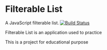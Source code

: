 # Filterable List
A JavaScript filterable list.
[![Build Status](https://travis-ci.org/joemccann/dillinger.svg?branch=master)](https://github.com/shiyu3169)

Filterable List is an application used to practice

This is a project for educational purpose
